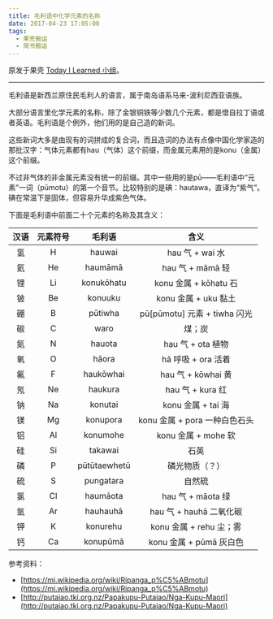 ```yaml
---
title: 毛利语中化学元素的名称
date: 2017-04-23 17:05:00
tags:
  - 果壳搬运
  - 简书搬运
---
```


原发于果壳 [Today I Learned 小组](http://www.guokr.com/post/695992/)。

---

毛利语是新西兰原住民毛利人的语言，属于南岛语系马来-波利尼西亚语族。

大部分语言里化学元素的名称，除了金银铜铁等少数几个元素，都是借自拉丁语或者英语。毛利语是个例外，他们用的是自己造的新词。

这些新词大多是由现有的词拼成的复合词，而且造词的办法有点像中国化学家造的那批汉字：气体元素都有hau（气体）这个前缀，而金属元素用的是konu（金属）这个前缀。

不过非气体的非金属元素没有统一的前缀。其中一些用的是pū——毛利语中“元素”一词（pūmotu）的第一个音节。比较特别的是碘：hautawa，直译为“紫气”。碘在常温下是固体，但容易升华成紫色气体。

<!-- more -->

下面是毛利语中前面二十个元素的名称及其含义：

| 汉语 | 元素符号 | 毛利语 | 含义 |
|:-:|:-:|:-:|:-:|
| 氢 | H | hauwai | hau 气 + wai 水 |
| 氦 | He | haumāmā | hau 气 + māmā 轻 |
| 锂 | Li | konukōhatu | konu 金属 + kōhatu 石 |
| 铍 | Be | konuuku | konu 金属 + uku 黏土 |
| 硼 | B | pūtiwha | pū[pūmotu] 元素 + tiwha 闪光 |
| 碳 | C | waro | 煤；炭 | 
| 氮 | N | hauota | hau 气 + ota 植物 |
| 氧 | O | hāora | hā 呼吸 + ora 活着 |
| 氟 | F | haukōwhai | hau 气 + kōwhai 黄 |
| 氖 | Ne | haukura | hau 气 + kura 红 |
| 钠 | Na | konutai | konu 金属 + tai 海 |
| 镁 | Mg | konupora | konu 金属 + pora 一种白色石头 |
| 铝 | Al | konumohe | konu 金属 + mohe 软 |
| 硅 | Si | takawai  | 石英 |
| 磷 | P | pūtūtaewhetū | 磷光物质（？） |
| 硫 | S | pungatara | 自然硫 |
| 氯 | Cl | haumāota | hau 气 + māota 绿 |
| 氩 | Ar | hauhauhā | hau 气 + hauhā 二氧化碳 |
| 钾 | K | konurehu | konu 金属 + rehu 尘；雾 |
| 钙 | Ca | konupūmā | konu 金属 + pūmā 灰白色 |

参考资料：

* [https://mi.wikipedia.org/wiki/Ripanga_p%C5%ABmotu](https://mi.wikipedia.org/wiki/Ripanga_p%C5%ABmotu)
* [http://putaiao.tki.org.nz/Papakupu-Putaiao/Nga-Kupu-Maori](http://putaiao.tki.org.nz/Papakupu-Putaiao/Nga-Kupu-Maori)
